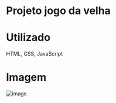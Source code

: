 # Projeto jogo da velha
# Utilizado
HTML, CSS, JavaScript

# Imagem
![image](https://github.com/DiegoNog01/Jogo-da-velha/assets/100056400/2f65b683-51ae-41c1-bbe7-4658c3293e62)
